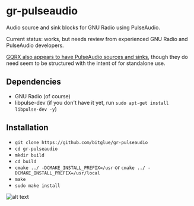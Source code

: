 # gr-pulseaudio

Audio source and sink blocks for GNU Radio using PulseAudio.

Current status: works, but needs review from experienced GNU Radio and
PulseAudio developers.

[GQRX also appears to have PulseAudio sources and sinks](https://github.com/csete/gqrx/tree/master/pulseaudio),
though they do need seem to be structured with the intent of for standalone use.

## Dependencies

* GNU Radio (of course)
* libpulse-dev (if you don't have it yet, run `sudo apt-get install libpulse-dev -y`)

## Installation

* `git clone https://github.com/bitglue/gr-pulseaudio`
* `cd gr-pulseaudio`
* `mkdir build`
* `cd build`
* `cmake ../ -DCMAKE_INSTALL_PREFIX=/usr`
      or
  `cmake ../ -DCMAKE_INSTALL_PREFIX=/usr/local`
* `make`
* `sudo make install`

![alt text](https://github.com/handiko/Arduino-Project/blob/master/Serial_GPS_RX/Arduino-UNO_CN-06_GPS_output.png)

